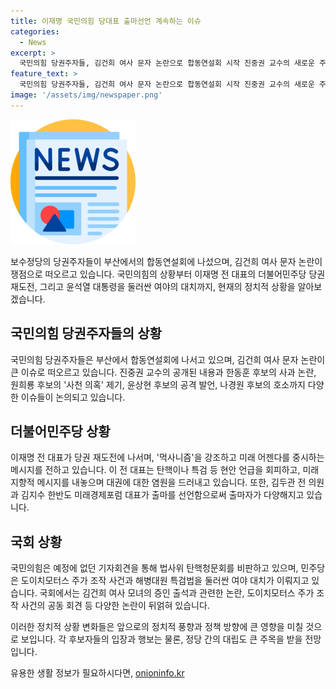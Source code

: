 ```yaml
---
title: 이재명 국민의힘 당대표 출마선언 계속하는 이슈
categories:
  - News
excerpt: >
  국민의힘 당권주자들, 김건희 여사 문자 논란으로 합동연설회 시작 진중권 교수의 새로운 주장, 한동훈 후보의 사천 의혹 제기, 윤상현 후보의 공세 등 고조. 이재명 전 대표의 먹사니즘 발언, 민주당 후보 등록 마감일, 윤석열 대통령 탄핵 청원과 특검 요구 등 전개. 국민의힘의 탄핵청문회 규탄, 민주당의 도이치모터스 주가 조작 사건 관련 공세와 특검법 재의요구 규탄 등의 여야 대치 과정 총정리.
feature_text: >
  국민의힘 당권주자들, 김건희 여사 문자 논란으로 합동연설회 시작 진중권 교수의 새로운 주장, 한동훈 후보의 사천 의혹 제기, 윤상현 후보의 공세 등 고조. 이재명 전 대표의 먹사니즘 발언, 민주당 후보 등록 마감일, 윤석열 대통령 탄핵 청원과 특검 요구 등 전개. 국민의힘의 탄핵청문회 규탄, 민주당의 도이치모터스 주가 조작 사건 관련 공세와 특검법 재의요구 규탄 등의 여야 대치 과정 총정리.
image: '/assets/img/newspaper.png'
---
```


<p><img src="/assets/img/newspaper.png" alt="kimp 속보" /></p>

<p>보수정당의 당권주자들이 부산에서의 합동연설회에 나섰으며, 김건희 여사 문자 논란이 쟁점으로 떠오르고 있습니다. 국민의힘의 상황부터 이재명 전 대표의 더불어민주당 당권 재도전, 그리고 윤석열 대통령을 둘러싼 여야의 대치까지, 현재의 정치적 상황을 알아보겠습니다. </p>

<h2 data-ke-size="size26">국민의힘 당권주자들의 상황</h2>

<p>국민의힘 당권주자들은 부산에서 합동연설회에 나서고 있으며, 김건희 여사 문자 논란이 큰 이슈로 떠오르고 있습니다. 진중권 교수의 공개된 내용과 한동훈 후보의 사과 논란, 원희룡 후보의 '사천 의혹' 제기, 윤상현 후보의 공격 발언, 나경원 후보의 호소까지 다양한 이슈들이 논의되고 있습니다.</p>

<h2 data-ke-size="size26">더불어민주당 상황</h2>

<p>이재명 전 대표가 당권 재도전에 나서며, '먹사니즘'을 강조하고 미래 어젠다를 중시하는 메시지를 전하고 있습니다. 이 전 대표는 탄핵이나 특검 등 현안 언급을 회피하고, 미래 지향적 메시지를 내놓으며 대권에 대한 염원을 드러내고 있습니다. 또한, 김두관 전 의원과 김지수 한반도 미래경제포럼 대표가 출마를 선언함으로써 출마자가 다양해지고 있습니다.</p>

<h2 data-ke-size="size26">국회 상황</h2>

<p>국민의힘은 예정에 없던 기자회견을 통해 법사위 탄핵청문회를 비판하고 있으며, 민주당은 도이치모터스 주가 조작 사건과 해병대원 특검법을 둘러싼 여야 대치가 이뤄지고 있습니다. 국회에서는 김건희 여사 모녀의 증인 출석과 관련한 논란, 도이치모터스 주가 조작 사건의 공동 회견 등 다양한 논란이 뒤얽혀 있습니다.</p>

<p>이러한 정치적 상황 변화들은 앞으로의 정치적 풍향과 정책 방향에 큰 영향을 미칠 것으로 보입니다. 각 후보자들의 입장과 행보는 물론, 정당 간의 대립도 큰 주목을 받을 전망입니다.</p>
유용한 생활 정보가 필요하시다면, <a href="https://onioninfo.kr" rel="dofollow">onioninfo.kr</a>


